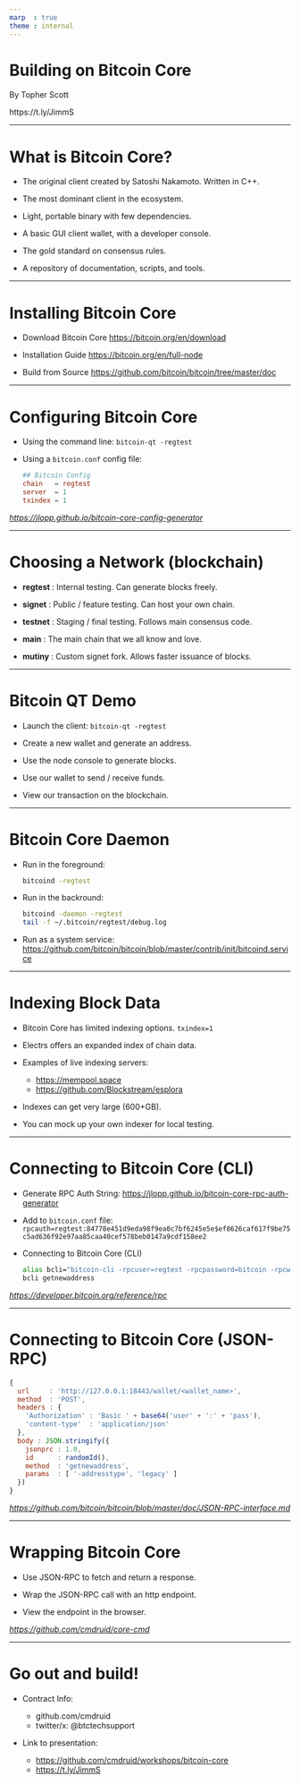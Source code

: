 ```yaml
---
marp  : true
theme : internal
---
```


# Building on Bitcoin Core

<p class="center">
  By Topher Scott
</p>

<p class="center">
  https://t.ly/JimmS
</p>

---

# What is Bitcoin Core?

* The original client created by Satoshi Nakamoto. Written in C++.

* The most dominant client in the ecosystem.

* Light, portable binary with few dependencies.

* A basic GUI client wallet, with a developer console.

* The gold standard on consensus rules.

* A repository of documentation, scripts, and tools.

<!-- 
  * Do we have a visual breakdown of clients in the space?

  * Gold standard for on-chain disputes, peering, and mempool policy.
-->

---

# Installing Bitcoin Core

* Download Bitcoin Core
  https://bitcoin.org/en/download

* Installation Guide
  https://bitcoin.org/en/full-node

* Build from Source
  https://github.com/bitcoin/bitcoin/tree/master/doc

---

# Configuring Bitcoin Core

* Using the command line:
  `bitcoin-qt -regtest`

* Using a `bitcoin.conf` config file:
  ```conf
  ## Bitcoin Config
  chain   = regtest
  server  = 1
  txindex = 1
  ```

<i>https://jlopp.github.io/bitcoin-core-config-generator</i>

---

# Choosing a Network (blockchain)

* **regtest** : Internal testing. Can generate blocks freely.

* **signet**  : Public / feature testing. Can host your own chain.

* **testnet** : Staging / final testing. Follows main consensus code.

* **main**    : The main chain that we all know and love.

* **mutiny**  : Custom signet fork. Allows faster issuance of blocks.

---

# Bitcoin QT Demo

* Launch the client: `bitcoin-qt -regtest`

* Create a new wallet and generate an address.

* Use the node console to generate blocks.

* Use our wallet to send / receive funds.

* View our transaction on the blockchain.

---

# Bitcoin Core Daemon

* Run in the foreground:
  ```bash
  bitcoind -regtest
  ```

* Run in the backround:
  ```bash
  bitcoind -daemon -regtest
  tail -f ~/.bitcoin/regtest/debug.log
  ```

* Run as a system service:
  https://github.com/bitcoin/bitcoin/blob/master/contrib/init/bitcoind.service

---

# Indexing Block Data

* Bitcoin Core has limited indexing options.
  `txindex=1`

* Electrs offers an expanded index of chain data.

* Examples of live indexing servers:
  - https://mempool.space
  - https://github.com/Blockstream/esplora

* Indexes can get very large (600+GB).

* You can mock up your own indexer for local testing.

---

# Connecting to Bitcoin Core (CLI)

* Generate RPC Auth String:
  https://jlopp.github.io/bitcoin-core-rpc-auth-generator

* Add to `bitcoin.conf` file:
  `rpcauth=regtest:84778e451d9eda98f9ea0c7bf6245e5e$ef8626caf617f9be75c5ad636f92e97aa85caa40cef578beb0147a9cdf158ee2`

* Connecting to Bitcoin Core (CLI)

  ```bash
  alias bcli="bitcoin-cli -rpcuser=regtest -rpcpassword=bitcoin -rpcwallet=regtest"
  bcli getnewaddress
  ```

<i>https://developer.bitcoin.org/reference/rpc</i>

---

# Connecting to Bitcoin Core (JSON-RPC)

```js
{
  url     : 'http://127.0.0.1:18443/wallet/<wallet_name>',
  method  : 'POST',
  headers : {
    'Authorization' : 'Basic ' + base64('user' + ':' + 'pass'),
    'content-type'  : 'application/json'
  },
  body : JSON.stringify({
    jsonprc : 1.0,
    id      : randomId(),
    method  : 'getnewaddress',
    params  : [ '-addresstype', 'legacy' ]
  })
}
```

<i>https://github.com/bitcoin/bitcoin/blob/master/doc/JSON-RPC-interface.md</i>

---

# Wrapping Bitcoin Core

* Use JSON-RPC to fetch and return a response.

* Wrap the JSON-RPC call with an http endpoint.

* View the endpoint in the browser.

<i>https://github.com/cmdruid/core-cmd</i>

---

# Go out and build!

* Contract Info:
  * github.com/cmdruid
  * twitter/x: @btctechsupport

* Link to presentation:
  * https://github.com/cmdruid/workshops/bitcoin-core
  * https://t.ly/JimmS
